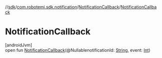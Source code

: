 //[sdk](../../../index.md)/[com.robotemi.sdk.notification](../index.md)/[NotificationCallback](index.md)/[NotificationCallback](-notification-callback.md)

# NotificationCallback

[androidJvm]\
open fun [NotificationCallback](-notification-callback.md)(@NullablenotificationId: [String](https://docs.oracle.com/javase/8/docs/api/java/lang/String.html), event: [Int](https://kotlinlang.org/api/latest/jvm/stdlib/kotlin/-int/index.html))
